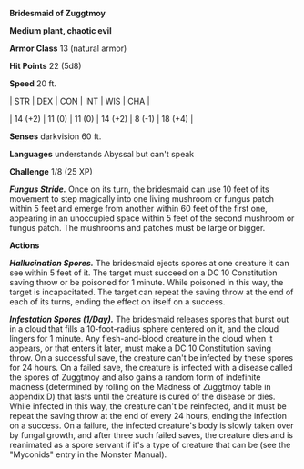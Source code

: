 **Bridesmaid of Zuggtmoy**

**Medium plant, chaotic evil**

**Armor Class** 13 (natural armor)

**Hit Points** 22 (5d8)

**Speed** 20 ft.

|   STR   |   DEX   |   CON   |   INT   |   WIS   |   CHA   |
  
| 14 (+2) | 11 (0) | 11 (0) | 14 (+2) | 8 (-1) | 18 (+4) |

**Senses** darkvision 60 ft.

**Languages** understands Abyssal but can't speak

**Challenge** 1/8 (25 XP)

***Fungus Stride.*** Once on its turn, the bridesmaid can use 10 feet of its movement to step magically into one living mushroom or fungus patch within 5 feet and emerge from another within 60 feet of the first one, appearing in an unoccupied space within 5 feet of the second mushroom or fungus patch. The mushrooms and patches must be large or bigger.

**Actions**

***Hallucination Spores.*** The bridesmaid ejects spores at one creature it can see within 5 feet of it. The target must succeed on a DC 10 Constitution saving throw or be poisoned for 1 minute. While poisoned in this way, the target is incapacitated. The target can repeat the saving throw at the end of each of its turns, ending the effect on itself on a success.

***Infestation Spores (1/Day).*** The bridesmaid releases spores that burst out in a cloud that fills a 10-foot-radius sphere centered on it, and the cloud lingers for 1 minute. Any flesh-and-blood creature in the cloud when it appears, or that enters it later, must make a DC 10 Constitution saving throw. On a successful save, the creature can't be infected by these spores for 24 hours. On a failed save, the creature is infected with a disease called the spores of Zuggtmoy and also gains a random form of indefinite madness (determined by rolling on the Madness of Zuggtmoy table in appendix D) that lasts until the creature is cured of the disease or dies. While infected in this way, the creature can't be reinfected, and it must be repeat the saving throw at the end of every 24 hours, ending the infection on a success. On a failure, the infected creature's body is slowly taken over by fungal growth, and after three such failed saves, the creature dies and is reanimated as a spore servant if it's a type of creature that can be (see the "Myconids" entry in the Monster Manual).

